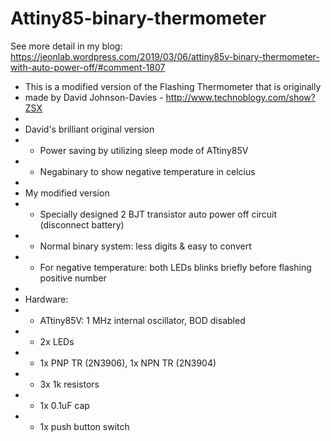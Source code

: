 # Attiny85-binary-thermometer

See more detail in my blog: https://jeonlab.wordpress.com/2019/03/06/attiny85v-binary-thermometer-with-auto-power-off/#comment-1807

 *  This is a modified version of the Flashing Thermometer that is originally
 *  made by David Johnson-Davies - http://www.technoblogy.com/show?ZSX
 *  
 *  David's brilliant original version
 *    - Power saving by utilizing sleep mode of ATtiny85V
 *    - Negabinary to show negative temperature in celcius
 *    
 *  My modified version
 *    - Specially designed 2 BJT transistor auto power off circuit (disconnect battery)
 *    - Normal binary system: less digits & easy to convert
 *    - For negative temperature: both LEDs blinks briefly before flashing positive number
 *    
 *  Hardware: 
 *    - ATtiny85V: 1 MHz internal oscillator, BOD disabled
 *    - 2x LEDs
 *    - 1x PNP TR (2N3906), 1x NPN TR (2N3904)
 *    - 3x 1k resistors
 *    - 1x 0.1uF cap
 *    - 1x push button switch
